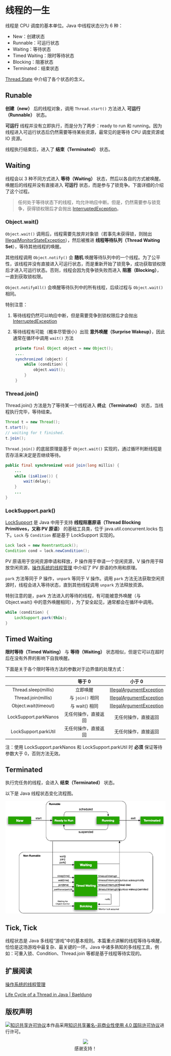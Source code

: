 # 线程的一生

线程是 CPU 调度的基本单位。Java 中线程状态分为 6 种：

* New：创建状态
* Runnable：可运行状态
* Waiting：等待状态
* Timed Waiting：限时等待状态
* Blocking：阻塞状态
* Terminated：结束状态

[Thread.State](https://docs.oracle.com/javase/8/docs/api/java/lang/Thread.State.html) 中介绍了各个状态的含义。

## Runable

**创建（new）** 后的线程对象，调用 `Thread.start()` 方法进入 **可运行（Runnable）** 状态。

**可运行** 线程并没有立即执行，而是分为了两步：ready to run 和 running。因为线程进入可运行状态后仍然需要等待某些资源，最常见的是等待 CPU 调度资源或 IO 资源。

线程执行结束后，进入了 **结束（Terminated）** 状态。

## Waiting

线程会以 3 种不同方式进入 **等待（Waiting）** 状态，然后以各自的方式被唤醒。唤醒后的线程并没有直接进入 **可运行** 状态，而是参与了锁竞争。下面详细的介绍了这个过程。

>   任何处于等待状态下的线程，均允许响应中断。但是，仍然需要参与锁竞争，获得锁权限后才会抛出 [InterruptedException](https://docs.oracle.com/javase/8/docs/api/java/lang/InterruptedException.html)。
>

### Object.wait()

`Object.wait()` 调用后，线程需要先放弃对象锁（若事先未获得锁，则抛出 [IllegalMonitorStateException](https://docs.oracle.com/javase/8/docs/api/java/lang/IllegalMonitorStateException.html)），然后被推进 **线程等待队列（Thread Waiting Set**），等待其他线程的唤醒。

其他线程调用 `Object.notify()` 会 **随机** 唤醒等待队列中的一个线程。为了公平性，该线程并没有直接进入可运行状态，而是重新开始了锁竞争，成功获取锁权限后才进入可运行状态。否则，线程会因为竞争锁失败而进入 **阻塞（Blocking）**，一直到获取锁权限。

`Object.notifyAll()` 会唤醒等待队列中的所有线程，后续过程与 `Object.wait()` 相同。

特别注意：

1. 等待线程仍然可以响应中断，但是需要竞争到锁权限后才会抛出 [InterruptedException](https://docs.oracle.com/javase/8/docs/api/java/lang/InterruptedException.html)

2. 等待线程有可能（概率尽管很小）出现 **意外唤醒（Surprise Wakeup）**，因此通常在循环中调用 `wait()` 方法

   ```java
    private final Object object = new Object();
    ....
    synchronized (object) {
        while (condition) {
            object.wait();
        }
    }
    ```

### Thread.join()

Thread.join() 方法是为了等待某一个线程进入 **终止（Terminated）** 状态，当线程执行完毕，等待结束。

```java
Thread t = new Thread();
t.start();
// waiting for t finished.
t.join();
```

`Thread.join()` 的底层原理是基于 `Object.wait()` 实现的，通过循环判断线程是否存活来决定是否继续等待。

```java
public final synchronized void join(long millis) {
    ...
    while (isAlive()) {
        wait(delay);
    }
    ...
}
```

### LockSupport.park()

[LockSupport](https://docs.oracle.com/javase/8/docs/api/java/util/concurrent/locks/LockSupport.html) 是 Java 中用于支持 **线程阻塞原语（Thread Blocking Primitives，又称 PV 原语）** 的基础工具类，位于 java.util.concurrent.locks 包下。`Lock` 与 `Condition` 都是基于 LockSupport 实现的。

```java
Lock lock = new ReentrantLock();
Condition cond = lock.newCondition();
```

PV 原语用于空闲资源申请和释放，P 操作用于申请一个空闲资源，V 操作用于释放空闲资源，[操作系统的线程管理](./操作系统的线程管理.md) 中介绍了 PV 原语的作用和原理。

`park` 方法等同于 P 操作，`unpark` 等同于 V 操作。调用 `park` 方法无法获取空闲资源时，线程会进入等待状态，直到其他线程调用 `unpark` 方法释放资源。

特别注意的是，park 方法进入的等待的线程，有可能被意外唤醒（与 Object.wait() 中的意外唤醒相同），为了安全起见，通常都会在循环中调用。

```java
while (condition) {
    LockSupport.park(this);
}
```

## Timed Waiting

**限时等待（Timed Waiting）** 与 **等待（Waiting）** 状态相似，但是它可以在超时后在没有外界的影响下自我唤醒。

下面是关于各个限时等待方法的参数对于边界值的处理方式：

|                       |        等于 0        |                            小于 0                            |
| :-------------------: | :------------------: | :----------------------------------------------------------: |
| Thread.sleep(millis)  |       立即唤醒       | [IllegalArgumentException](https://docs.oracle.com/javase/8/docs/api/java/lang/IllegalArgumentException.html) |
|  Thread.join(millis)  |   与 `join()` 相同   | [IllegalArgumentException](https://docs.oracle.com/javase/8/docs/api/java/lang/IllegalArgumentException.html) |
| Object.wait(timeout)  |    与 wait() 相同    | [IllegalArgumentException](https://docs.oracle.com/javase/8/docs/api/java/lang/IllegalArgumentException.html) |
| LockSupport.parkNanos | 无任何操作，直接返回 |                     无任何操作，直接返回                     |
| LockSupport.parkUtil  | 无任何操作，直接返回 |                     无任何操作，直接返回                     |

注：使用 LockSupport.parkNanos 和 LockSupport.parkUtil 时 **必须** 保证等待参数大于 0，否则方法无效。

## Terminated

执行完任务的线程，会进入 **结束（Terminated）** 状态。

以下是 Java 线程状态变化流程图。

![thread_lifecycle](assets/线程的生命周期.jpg)

## Tick, Tick

线程状态是 Java 多线程“游戏”中的基本规则。本篇重点讲解的线程等待与唤醒，恰恰是这场游戏中最复杂、最关键的一环。Java 中诸多熟知的多线程工具，例如：可重入锁、Condition、Thread.join 等都是基于线程等待实现的。

## 扩展阅读

[操作系统的线程管理](./操作系统的线程管理.md)

[Life Cycle of a Thread in Java | Baeldung](https://www.baeldung.com/java-thread-lifecycle)

## 版权声明

<a rel="license" href="http://creativecommons.org/licenses/by-nc/4.0/"><img alt="知识共享许可协议" style="border-width:0" src="https://i.creativecommons.org/l/by-nc/4.0/88x31.png" /></a>本作品采用<a rel="license" href="http://creativecommons.org/licenses/by-nc/4.0/">知识共享署名-非商业性使用 4.0 国际许可协议</a>进行许可。

<p align="center">
  <img src="assets/support.jpg" width="240px"/><br />感谢支持！
</p>

